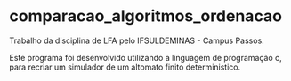 # comparacao_algoritmos_ordenacao

Trabalho da disciplina de LFA pelo IFSULDEMINAS - Campus Passos.

Este programa foi desenvolvido utilizando a linguagem de programação c, para recriar um simulador de um altomato finito deterministico.
